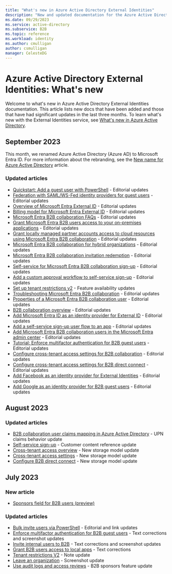 ```yaml
---
title: "What's new in Azure Active Directory External Identities"
description: "New and updated documentation for the Azure Active Directory External Identities."
ms.date: 09/29/2023
ms.service: active-directory
ms.subservice: B2B
ms.topic: reference
ms.workload: identity
ms.author: cmulligan
author: csmulligan
manager: CelesteDG
---
```


# Azure Active Directory External Identities: What's new

Welcome to what's new in Azure Active Directory External Identities documentation. This article lists new docs that have been added and those that have had significant updates in the last three months. To learn what's new with the External Identities service, see [What's new in Azure Active Directory](../fundamentals/whats-new.md).

## September 2023

This month, we renamed Azure Active Directory (Azure AD) to Microsoft Entra ID. For more information about the rebranding, see the [New name for Azure Active Directory](../fundamentals/new-name.md) article.

### Updated articles

- [Quickstart: Add a guest user with PowerShell](b2b-quickstart-invite-powershell.md) - Editorial updates
- [Federation with SAML/WS-Fed identity providers for guest users](direct-federation.md) - Editorial updates
- [Overview of Microsoft Entra External ID](external-identities-overview.md) - Editorial updates
- [Billing model for Microsoft Entra External ID](external-identities-pricing.md) - Editorial updates
- [Microsoft Entra B2B collaboration FAQs](faq.yml) - Editorial updates
- [Grant Microsoft Entra B2B users access to your on-premises applications](hybrid-cloud-to-on-premises.md) - Editorial updates
- [Grant locally managed partner accounts access to cloud resources using Microsoft Entra B2B collaboration](hybrid-on-premises-to-cloud.md) - Editorial updates
- [Microsoft Entra B2B collaboration for hybrid organizations](hybrid-organizations.md) - Editorial updates
- [Microsoft Entra B2B collaboration invitation redemption](redemption-experience.md) - Editorial updates
- [Self-service for Microsoft Entra B2B collaboration sign-up](self-service-portal.md) - Editorial updates
- [Add a custom approval workflow to self-service sign-up](self-service-sign-up-add-approvals.md) - Editorial updates
- [Set up tenant restrictions v2](tenant-restrictions-v2.md) - Feature availability updates
- [Troubleshooting Microsoft Entra B2B collaboration](troubleshoot.md) - Editorial updates
- [Properties of a Microsoft Entra B2B collaboration user](user-properties.md) - Editorial updates
- [B2B collaboration overview](what-is-b2b.md) - Editorial updates
- [Add Microsoft Entra ID as an identity provider for External ID](default-account.md) - Editorial updates
- [Add a self-service sign-up user flow to an app](self-service-sign-up-user-flow.md) - Editorial updates
- [Add Microsoft Entra B2B collaboration users in the Microsoft Entra admin center](add-users-administrator.md) - Editorial updates
- [Tutorial: Enforce multifactor authentication for B2B guest users](b2b-tutorial-require-mfa.md) - Editorial updates
- [Configure cross-tenant access settings for B2B collaboration](cross-tenant-access-settings-b2b-collaboration.md) - Editorial updates
- [Configure cross-tenant access settings for B2B direct connect](cross-tenant-access-settings-b2b-direct-connect.md) - Editorial updates
- [Add Facebook as an identity provider for External Identities](facebook-federation.md) - Editorial updates
- [Add Google as an identity provider for B2B guest users](google-federation.md) - Editorial updates

## August 2023

### Updated articles

- [B2B collaboration user claims mapping in Azure Active Directory](claims-mapping.md) - UPN claims behavior update
- [Self-service sign-up](self-service-sign-up-overview.md) - Customer content reference update 
- [Cross-tenant access overview](cross-tenant-access-overview.md) - New storage model update
- [Cross-tenant access settings](cross-tenant-access-settings-b2b-collaboration.md) - New storage model update
- [Configure B2B direct connect](cross-tenant-access-settings-b2b-direct-connect.md) - New storage model update
  
## July 2023

### New article

- [Sponsors field for B2B users (preview)](b2b-sponsors.md)

### Updated articles

- [Bulk invite users via PowerShell](bulk-invite-powershell.md) - Editorial and link updates
- [Enforce multifactor authentication for B2B guest users](b2b-tutorial-require-mfa.md) - Text corrections and screenshot updates
- [Invite internal users to B2B](invite-internal-users.md) - Text corrections and screenshot updates
- [Grant B2B users access to local apps](hybrid-cloud-to-on-premises.md) - Text corrections
- [Tenant restrictions V2](tenant-restrictions-v2.md) - Note update
- [Leave an organization](leave-the-organization.md) - Screenshot update
- [Use audit logs and access reviews](auditing-and-reporting.md) - B2B sponsors feature update
